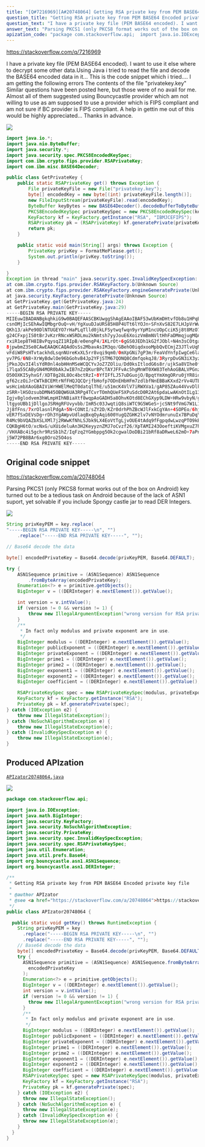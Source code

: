 ```yaml
---
title: "[Q#7216969][A#20748064] Getting RSA private key from PEM BASE64 Encoded private key file"
question_title: "Getting RSA private key from PEM BASE64 Encoded private key file"
question_text: "I have a private key file (PEM BASE64 encoded). I want to use it else where to decrypt some other data.Using Java i tried to read the file and decode the BASE64 encoded data in it... This is the code snippet which i tried.... I am getting the following errors The contents of the file \"privatekey.key\" Similar questions have been posted here, but those were of no avail for me.  Almost all of them suggested using Bouncycastle provider which am not willing to use as am supposed to use a provider which is FIPS compliant and am not sure if BC provider is FIPS compliant. A help in gettin me out of this would be highly appreciated... Thanks in advance."
answer_text: "Parsing PKCS1 (only PKCS8 format works out of the box on Android) key turned out to be a tedious task on Android because of the lack of ASN1 suport, yet solvable if you include Spongy castle jar to read DER Integers."
apization_code: "package com.stackoverflow.api;  import java.io.IOException; import java.math.BigInteger; import java.security.KeyFactory; import java.security.NoSuchAlgorithmException; import java.security.PrivateKey; import java.security.spec.InvalidKeySpecException; import java.security.spec.RSAPrivateKeySpec; import java.util.Enumeration; import java.util.prefs.Base64; import org.bouncycastle.asn1.ASN1Sequence; import org.bouncycastle.asn1.DERInteger;  /**  * Getting RSA private key from PEM BASE64 Encoded private key file  *  * @author APIzator  * @see <a href=\"https://stackoverflow.com/a/20748064\">https://stackoverflow.com/a/20748064</a>  */ public class APIzator20748064 {    public static void getKey() throws RuntimeException {     String privKeyPEM = key       .replace(\"-----BEGIN RSA PRIVATE KEY-----\\n\", \"\")       .replace(\"-----END RSA PRIVATE KEY-----\", \"\");     // Base64 decode the data     byte[] encodedPrivateKey = Base64.decode(privKeyPEM, Base64.DEFAULT);     try {       ASN1Sequence primitive = (ASN1Sequence) ASN1Sequence.fromByteArray(         encodedPrivateKey       );       Enumeration<?> e = primitive.getObjects();       BigInteger v = ((DERInteger) e.nextElement()).getValue();       int version = v.intValue();       if (version != 0 && version != 1) {         throw new IllegalArgumentException(\"wrong version for RSA private key\");       }       /**        * In fact only modulus and private exponent are in use.        */       BigInteger modulus = ((DERInteger) e.nextElement()).getValue();       BigInteger publicExponent = ((DERInteger) e.nextElement()).getValue();       BigInteger privateExponent = ((DERInteger) e.nextElement()).getValue();       BigInteger prime1 = ((DERInteger) e.nextElement()).getValue();       BigInteger prime2 = ((DERInteger) e.nextElement()).getValue();       BigInteger exponent1 = ((DERInteger) e.nextElement()).getValue();       BigInteger exponent2 = ((DERInteger) e.nextElement()).getValue();       BigInteger coefficient = ((DERInteger) e.nextElement()).getValue();       RSAPrivateKeySpec spec = new RSAPrivateKeySpec(modulus, privateExponent);       KeyFactory kf = KeyFactory.getInstance(\"RSA\");       PrivateKey pk = kf.generatePrivate(spec);     } catch (IOException e2) {       throw new IllegalStateException();     } catch (NoSuchAlgorithmException e) {       throw new IllegalStateException(e);     } catch (InvalidKeySpecException e) {       throw new IllegalStateException(e);     }   } }"
---
```


https://stackoverflow.com/q/7216969

I have a private key file (PEM BASE64 encoded). I want to use it else where to decrypt some other data.Using Java i tried to read the file and decode the BASE64 encoded data in it...
This is the code snippet which i tried....
I am getting the following errors
The contents of the file &quot;privatekey.key&quot;
Similar questions have been posted here, but those were of no avail for me. 
Almost all of them suggested using Bouncycastle provider which am not willing to use as am supposed to use a provider which is FIPS compliant and am not sure if BC provider is FIPS compliant.
A help in gettin me out of this would be highly appreciated...
Thanks in advance.


<div class="code-logo"><img src="/stackoverflow.png" /></div>

```java
import java.io.*;
import java.nio.ByteBuffer;
import java.security.*;
import java.security.spec.PKCS8EncodedKeySpec;
import com.ibm.crypto.fips.provider.RSAPrivateKey;
import com.ibm.misc.BASE64Decoder;

public class GetPrivateKey {
    public static RSAPrivateKey get() throws Exception {
        File privateKeyFile = new File("privatekey.key");
        byte[] encodedKey = new byte[(int) privateKeyFile.length()];
        new FileInputStream(privateKeyFile).read(encodedKey);
        ByteBuffer keyBytes = new BASE64Decoder().decodeBufferToByteBuffer(encodedKey.toString());
        PKCS8EncodedKeySpec privateKeySpec = new PKCS8EncodedKeySpec(keyBytes.array());
        KeyFactory kf = KeyFactory.getInstance("RSA", "IBMJCEFIPS");
        RSAPrivateKey pk = (RSAPrivateKey) kf.generatePrivate(privateKeySpec);
        return pk;
    }

    public static void main(String[] args) throws Exception {
        PrivateKey privKey = FormatMePlease.get();
        System.out.println(privKey.toString());
    }

}
Exception in thread "main" java.security.spec.InvalidKeySpecException: Inappropriate key specification: DerInputStream.getLength(): lengthTag=127, too big.
at com.ibm.crypto.fips.provider.RSAKeyFactory.b(Unknown Source)
at com.ibm.crypto.fips.provider.RSAKeyFactory.engineGeneratePrivate(Unknown Source)
at java.security.KeyFactory.generatePrivate(Unknown Source)
at GetPrivateKey.get(GetPrivateKey.java:24)
at GetPrivateKey.main(GetPrivateKey.java:29)
-----BEGIN RSA PRIVATE KEY-----
MIIEuwIBADANBgkqhkiG9w0BAQEFAASCBKUwggShAgEAAoIBAF53wUbKmDHtvfOb8u1HPqEBFNNF
csnOMjIcSEhAwIQMbgrOuQ+vH/YgXuuDJaURS85H8P4UTt6lYOJn+SFnXvS82E7LHJpVrWwQzbh2
QKh13/akPe90DlNTUGEYO7rHaPLqTlld0jkLFSytwqfwqn9yrYpM1ncUOpCciK5j8t8MzO71LJoJ
g24CFxpjIS0tBrJvKzrRNcxWSRDLmu2kNmtsh7yyJouE6XoizVmBmNVltHhFaDMmqjugMQA2CZfL
rxiR1ep8TH8IBvPqysqZI1RIpB/e0engP4/1KLrOt+6gGS0JEDh1kG2fJObl+N4n3sCOtgaz5Uz8
8jpwbmZ3Se8CAwEAAQKCAQAdOsSs2MbavAsIM3qo/GBehO0iqdxooMpbQvECmjZ3JTlvUqNkPPWQ
vFdiW8PsHTvtackhdLsqnNUreKxXL5rr8vqi9qm0/0mXpGNi7gP3m/FeaVdYnfpIwgCe6lag5k6M
yv7PG/6N8+XrWyBdwlOe96bGohvB4Jp2YFjSTM67QONQ8CdmfqokqJ8/3RyrpDvGN3iX3yzBqXGO
jPkoJQv3I4lsYdR0nl4obHHnMSeWCQCYvJoZ7ZOliu/Dd0ksItlodG6s8r/ujkSa8VIhe0fnXTf0
i7lqa55CAByGN4MOR0bAkJwIB7nZzQKurBPcTAYJFFvAc5hgMnWT0XW83TehAoGBALVPGnznScUw
O50OXKI5yhxGf/XDT8g28L8Oc4bctRzI+8YfIFfLJ57uDGuojO/BpqtYmXmgORru0jYR8idEkZrx
gf62czOiJrCWTkBCEMtrNfFHQJQCQrjfbHofp7ODnEHbHFm7zdlbfNnEBBaKXxd2rVv4UTEhgftv
wsHcimbXAoGBAIViWrHWElMeQT0datqlThE/u51mcK4VlV7iRWXVa1/gAP85ZAu44VvvDlkpYVkF
zSRR+lHSOzsubDMN45OBQW6UA3RPg4TCvrTOmhQUeF5XPuSdcD0R2At6pdaLwAKnOtILg13Ha6ym
Igjv8glodvem3hWLmpHIhNBiaXtf8wqpAoGADH5a8OhvKOtd8EChGXyp9LDW+HRw9vbyN/gi9dQX
ltgyoUBb1jDllgoJSRHgRFUvyvbb/ImR5c03JwqtiQ8siWTC9G5WGeS+jcSNt9fVmG7W1L14MbrG
Jj8fFns/7xrOlasnlPdgA+5N+CONtI/sZY2D/KZr0drhPhZBcWJlFxkCgYAn+4SOPEo/6hjKNhA6
vER7fSxDEVsDg+rDh3YgAWpvUdlaqBxqOyAqi600YugQZGHK2lv7vNYOdmrunuIx7BPuDqY+bjtR
R4Mc9bVQAZbXSLXMl7j2RWwKfNhLSJbk9LX4EoVtTgLjvOUE4tAdq9fFgpqdwLwzqPTO9kECP4++
CQKBgH6tO/xcNxG/uXUideluAn3H2KeyyznZMJ7oCvzf26/XpTAMI243OoeftiKVMgxuZ7hjwqfn
/VHXABc4i5gchr9RzSb1hZ/IqFzq2YGmbppg5Ok2cgwalDoDBi21bRf8aDRweL62mO+7aPnCQZ58
j5W72PB8BAr6xg0Oro25O4os
-----END RSA PRIVATE KEY-----
```


## Original code snippet

https://stackoverflow.com/a/20748064

Parsing PKCS1 (only PKCS8 format works out of the box on Android) key turned out to be a tedious task on Android because of the lack of ASN1 suport, yet solvable if you include Spongy castle jar to read DER Integers.

<div class="code-logo"><img src="/stackoverflow.png" /></div>

```java
String privKeyPEM = key.replace(
"-----BEGIN RSA PRIVATE KEY-----\n", "")
    .replace("-----END RSA PRIVATE KEY-----", "");

// Base64 decode the data

byte[] encodedPrivateKey = Base64.decode(privKeyPEM, Base64.DEFAULT);

try {
    ASN1Sequence primitive = (ASN1Sequence) ASN1Sequence
        .fromByteArray(encodedPrivateKey);
    Enumeration<?> e = primitive.getObjects();
    BigInteger v = ((DERInteger) e.nextElement()).getValue();

    int version = v.intValue();
    if (version != 0 && version != 1) {
        throw new IllegalArgumentException("wrong version for RSA private key");
    }
    /**
     * In fact only modulus and private exponent are in use.
     */
    BigInteger modulus = ((DERInteger) e.nextElement()).getValue();
    BigInteger publicExponent = ((DERInteger) e.nextElement()).getValue();
    BigInteger privateExponent = ((DERInteger) e.nextElement()).getValue();
    BigInteger prime1 = ((DERInteger) e.nextElement()).getValue();
    BigInteger prime2 = ((DERInteger) e.nextElement()).getValue();
    BigInteger exponent1 = ((DERInteger) e.nextElement()).getValue();
    BigInteger exponent2 = ((DERInteger) e.nextElement()).getValue();
    BigInteger coefficient = ((DERInteger) e.nextElement()).getValue();

    RSAPrivateKeySpec spec = new RSAPrivateKeySpec(modulus, privateExponent);
    KeyFactory kf = KeyFactory.getInstance("RSA");
    PrivateKey pk = kf.generatePrivate(spec);
} catch (IOException e2) {
    throw new IllegalStateException();
} catch (NoSuchAlgorithmException e) {
    throw new IllegalStateException(e);
} catch (InvalidKeySpecException e) {
    throw new IllegalStateException(e);
}
```

## Produced APIzation

[`APIzator20748064.java`](https://github.com/pasqualesalza/apization-temp-data/raw/master/search/APIzator20748064.java)

<div class="code-logo"><img src="/apizator.png" /></div>

```java
package com.stackoverflow.api;

import java.io.IOException;
import java.math.BigInteger;
import java.security.KeyFactory;
import java.security.NoSuchAlgorithmException;
import java.security.PrivateKey;
import java.security.spec.InvalidKeySpecException;
import java.security.spec.RSAPrivateKeySpec;
import java.util.Enumeration;
import java.util.prefs.Base64;
import org.bouncycastle.asn1.ASN1Sequence;
import org.bouncycastle.asn1.DERInteger;

/**
 * Getting RSA private key from PEM BASE64 Encoded private key file
 *
 * @author APIzator
 * @see <a href="https://stackoverflow.com/a/20748064">https://stackoverflow.com/a/20748064</a>
 */
public class APIzator20748064 {

  public static void getKey() throws RuntimeException {
    String privKeyPEM = key
      .replace("-----BEGIN RSA PRIVATE KEY-----\n", "")
      .replace("-----END RSA PRIVATE KEY-----", "");
    // Base64 decode the data
    byte[] encodedPrivateKey = Base64.decode(privKeyPEM, Base64.DEFAULT);
    try {
      ASN1Sequence primitive = (ASN1Sequence) ASN1Sequence.fromByteArray(
        encodedPrivateKey
      );
      Enumeration<?> e = primitive.getObjects();
      BigInteger v = ((DERInteger) e.nextElement()).getValue();
      int version = v.intValue();
      if (version != 0 && version != 1) {
        throw new IllegalArgumentException("wrong version for RSA private key");
      }
      /**
       * In fact only modulus and private exponent are in use.
       */
      BigInteger modulus = ((DERInteger) e.nextElement()).getValue();
      BigInteger publicExponent = ((DERInteger) e.nextElement()).getValue();
      BigInteger privateExponent = ((DERInteger) e.nextElement()).getValue();
      BigInteger prime1 = ((DERInteger) e.nextElement()).getValue();
      BigInteger prime2 = ((DERInteger) e.nextElement()).getValue();
      BigInteger exponent1 = ((DERInteger) e.nextElement()).getValue();
      BigInteger exponent2 = ((DERInteger) e.nextElement()).getValue();
      BigInteger coefficient = ((DERInteger) e.nextElement()).getValue();
      RSAPrivateKeySpec spec = new RSAPrivateKeySpec(modulus, privateExponent);
      KeyFactory kf = KeyFactory.getInstance("RSA");
      PrivateKey pk = kf.generatePrivate(spec);
    } catch (IOException e2) {
      throw new IllegalStateException();
    } catch (NoSuchAlgorithmException e) {
      throw new IllegalStateException(e);
    } catch (InvalidKeySpecException e) {
      throw new IllegalStateException(e);
    }
  }
}

```